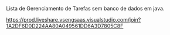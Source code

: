 Lista de Gerenciamento de Tarefas sem banco de dados em java.

https://prod.liveshare.vsengsaas.visualstudio.com/join?1A2DF6D0D224AA80A049561DD6A3D7805C8F
